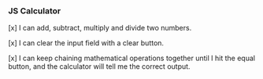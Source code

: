 ### JS Calculator ###

[x] I can add, subtract, multiply and divide two numbers.

[x] I can clear the input field with a clear button.

[x] I can keep chaining mathematical operations together until I hit the equal button, and the calculator will tell me the correct output.